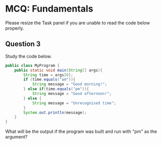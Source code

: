 # MCQ: Fundamentals

Please resize the Task panel if you are unable to read the code below properly.

## Question 3

Study the code below.

```java
public class MyProgram {
    public static void main(String[] args){
        String time = args[0];
        if (time.equals("am")){
            String message = "Good morning!";
        } else if(time.equals("pm")){
            String message = "Good afternoon!";
        } else {
            String message = "Unrecognised time";
        }
        System.out.println(message);
    }
}
```

What will be the output if the program was built and run with "pm" as the argument?

